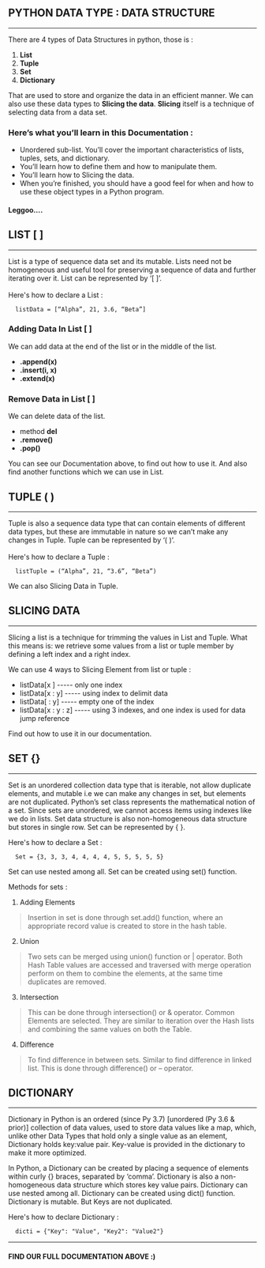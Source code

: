 ## PYTHON DATA TYPE : DATA STRUCTURE
-----
There are 4 types of Data Structures in python, those is :
1.  **List** 
2.	**Tuple** 
3.	**Set**
4.	**Dictionary** </br>

That are used to store and organize the data in an efficient manner. We can also use these data types to **Slicing the data**. **Slicing** itself is a technique of selecting data from a data set.

### Here’s what you’ll learn in this Documentation :
* Unordered sub-list. You’ll cover the important characteristics of lists, tuples, sets, and dictionary. </br>
*	You’ll learn how to define them and how to manipulate them. </br>
*	You’ll learn how to Slicing the data. </br>
*	When you’re finished, you should have a good feel for when and how to use these object types in a Python program. </br>

#### Leggoo….

## LIST [ ]
-----
List is a type of sequence data set and its mutable. Lists need not be homogeneous and useful tool for preserving a sequence of data and further iterating over it. List can be represented by ‘[ ]’. </br></br>
Here's how to declare a List : </br>
```
  listData = [“Alpha”, 21, 3.6, “Beta”]
``` 
### Adding Data In List [ ]
We can add data at the end of the list or in the middle of the list.
* **.append(x)**
* **.insert(i, x)**
* **.extend(x)**
### Remove Data in List [ ]
We can delete data of the list.
* method **del**
* **.remove()**
* **.pop()** </br>

You can see our Documentation above, to find out how to use it. And also find another functions which we can use in List.

## TUPLE ( )
-----
Tuple is also a sequence data type that can contain elements of different data types, but these are immutable in nature so we can’t make any changes in Tuple. Tuple can be represented by ‘( )’. <br><br>
Here's how to declare a Tuple :
```
  listTuple = (“Alpha”, 21, “3.6”, “Beta”)
```
We can also Slicing Data in Tuple.

## SLICING DATA
-----
Slicing a list is a technique for trimming the values in List and Tuple. What this means is: we retrieve some values from a list or tuple member by defining a left index and a right index.

We can use 4 ways to Slicing Element from list or tuple :
-	listData[x ] ----- only one index
-	listData[x : y] ----- using index to delimit data
-	listData[ : y] ----- empty one of the index
-	listData[x : y : z] ----- using 3 indexes, and one index is used for data jump reference <br>

Find out how to use it in our documentation.

## SET {}
-----
Set is an unordered collection data type that is iterable, not allow duplicate elements, and mutable i.e we can make any changes in set, but elements are not duplicated. Python’s set class represents the mathematical notion of a set. Since sets are unordered, we cannot access items using indexes like we do in lists. Set data structure is also non-homogeneous data structure but stores in single row. Set can be represented by { }. 

Here's how to declare a Set :
```
  Set = {3, 3, 3, 4, 4, 4, 4, 5, 5, 5, 5, 5}
```

Set can use nested among all. Set can be created using set() function.

Methods for sets :
1. Adding Elements
> Insertion in set is done through set.add() function, where an appropriate record value is created to store in the hash table. 
2. Union
> Two sets can be merged using union() function or | operator. Both Hash Table values are accessed and traversed with merge operation perform on them to combine the elements, at the same time duplicates are removed.
3. Intersection
> This can be done through intersection() or & operator. Common Elements are selected. They are similar to iteration over the Hash lists and combining the same values on both the Table.
4. Difference
> To find difference in between sets. Similar to find difference in linked list. This is done through difference() or – operator.

## DICTIONARY
-----
Dictionary in Python is an ordered (since Py 3.7) [unordered (Py 3.6 & prior)] collection of data values, used to store data values like a map, which, unlike other Data Types that hold only a single value as an element, Dictionary holds key:value pair. Key-value is provided in the dictionary to make it more optimized.

In Python, a Dictionary can be created by placing a sequence of elements within curly {} braces, separated by ‘comma’. Dictionary is also a non-homogeneous data structure which stores key value pairs. Dictionary can use nested among all. Dictionary can be created using dict() function. Dictionary is mutable. But Keys are not duplicated. 

Here's how to declare Dictionary :
```
  dicti = {"Key": "Value", "Key2": "Value2"}
```

-----
#### FIND OUR FULL DOCUMENTATION ABOVE :)
